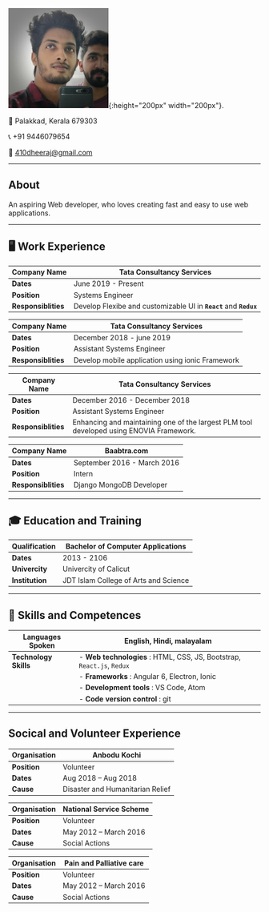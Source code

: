 ![Me](0.jpeg){:height="200px" width="200px"}.

🏡 Palakkad, Kerala 679303

📞 +91 9446079654

📧 410dheeraj@gmail.com

---

## About

An aspiring Web developer, who loves creating fast and easy to use web applications.

---

## 🖥 Work Experience

| **Company Name**    | Tata Consultancy Services                                          |
| ------------------- | ------------------------------------------------------------------ |
| **Dates**           | June 2019 - Present                                                |
| **Position**        | Systems Engineer                                                   |
| **Responsiblities** | Develop Flexibe and customizable UI in **`React`** and **`Redux`** |

| **Company Name**    | Tata Consultancy Services                        |
| ------------------- | ------------------------------------------------ |
| **Dates**           | December 2018 - june 2019                        |
| **Position**        | Assistant Systems Engineer                       |
| **Responsiblities** | Develop mobile application using ionic Framework |

| **Company Name**    | Tata Consultancy Services                                                               |
| ------------------- | --------------------------------------------------------------------------------------- |
| **Dates**           | December 2016 - December 2018                                                           |
| **Position**        | Assistant Systems Engineer                                                              |
| **Responsiblities** | Enhancing and maintaining one of the largest PLM tool developed using ENOVIA Framework. |

| **Company Name**    | Baabtra.com                 |
| ------------------- | --------------------------- |
| **Dates**           | September 2016 - March 2016 |
| **Position**        | Intern                      |
| **Responsiblities** | Django MongoDB Developer    |

---

## 🎓 Education and Training

| **Qualification** | Bachelor of Computer Applications     |
| ----------------- | ------------------------------------- |
| **Dates**         | 2013 - 2106                           |
| **Univercity**    | Univercity of Calicut                 |
| **Institution**   | JDT Islam College of Arts and Science |

---

## 🤸 Skills and Competences

| **Languages Spoken**  | English, Hindi, malayalam                                              |
| --------------------- | ---------------------------------------------------------------------- |
| **Technology Skills** | - **Web technologies** : HTML, CSS, JS, Bootstrap, `React.js`, `Redux` |
|                       | - **Frameworks** : Angular 6, Electron, Ionic                          |
|                       | - **Development tools** : VS Code, Atom                                |
|                       | - **Code version control** : git                                       |

---

## Socical and Volunteer Experience

| **Organisation** | Anbodu Kochi                     |
| ---------------- | -------------------------------- |
| **Position**     | Volunteer                        |
| **Dates**        | Aug 2018 – Aug 2018              |
| **Cause**        | Disaster and Humanitarian Relief |

| **Organisation** | National Service Scheme |
| ---------------- | ----------------------- |
| **Position**     | Volunteer               |
| **Dates**        | May 2012 – March 2016   |
| **Cause**        | Social Actions          |

| **Organisation** | Pain and Palliative care |
| ---------------- | ------------------------ |
| **Position**     | Volunteer                |
| **Dates**        | May 2012 – March 2016    |
| **Cause**        | Social Actions           |

